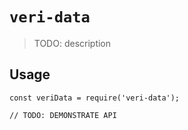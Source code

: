 # `veri-data`

> TODO: description

## Usage

```
const veriData = require('veri-data');

// TODO: DEMONSTRATE API
```
